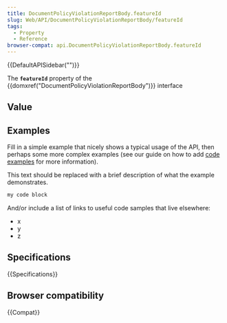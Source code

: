 ```yaml
---
title: DocumentPolicyViolationReportBody.featureId
slug: Web/API/DocumentPolicyViolationReportBody/featureId
tags:
  - Property
  - Reference
browser-compat: api.DocumentPolicyViolationReportBody.featureId
---
```

{{DefaultAPISidebar("")}}

The **`featureId`** property of the {{domxref("DocumentPolicyViolationReportBody")}} interface 

## Value



## Examples

Fill in a simple example that nicely shows a typical usage of the API, then perhaps some more complex examples (see our guide on how to add [code examples](/en-US/docs/MDN/Contribute/Structures/Code_examples) for more information).

This text should be replaced with a brief description of what the example demonstrates.

```js
my code block
```

And/or include a list of links to useful code samples that live elsewhere:

*   x
*   y
*   z

## Specifications

{{Specifications}}

## Browser compatibility

{{Compat}}


